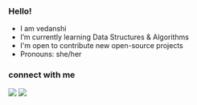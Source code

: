### Hello!




- I am vedanshi
- I’m currently learning Data Structures & Algorithms
- I'm open to contribute new open-source projects
- Pronouns: she/her

### connect with me
<p>
<a href="h" target="_blank" rel="noopener noreferrer"><img src="https://img.shields.io/badge/Discord-tokio%20-purple?logo=Discord&logoColor=white&color=blue" /></a>
<a href="https://twitter.com/Vedanshi555/" target="_blank" rel="noopener noreferrer"><img src="https://img.shields.io/badge/Twitter-vedanshi555-white?logo=twitter&logoColor=blue&color=blue"" /></a>
</p>
